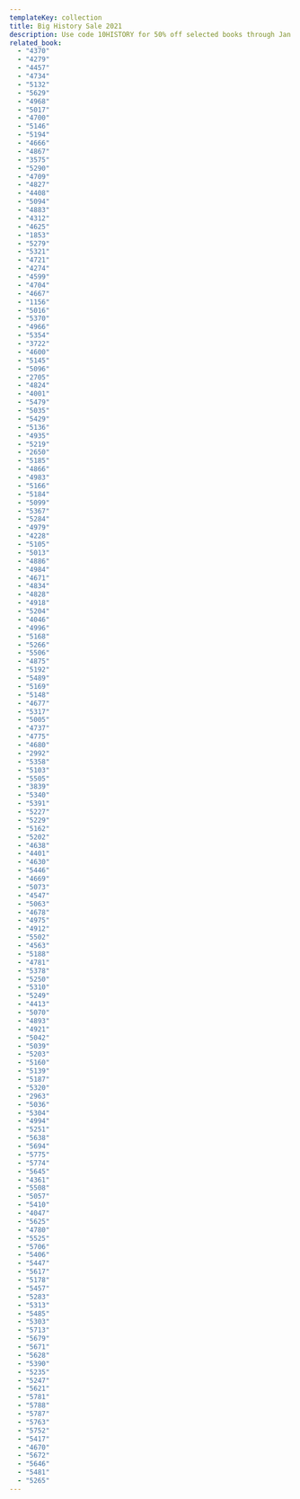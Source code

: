 ```yaml
---
templateKey: collection
title: Big History Sale 2021
description: Use code 10HISTORY for 50% off selected books through Jan 2022!
related_book:
  - "4370"
  - "4279"
  - "4457"
  - "4734"
  - "5132"
  - "5629"
  - "4968"
  - "5017"
  - "4700"
  - "5146"
  - "5194"
  - "4666"
  - "4867"
  - "3575"
  - "5290"
  - "4709"
  - "4827"
  - "4408"
  - "5094"
  - "4883"
  - "4312"
  - "4625"
  - "1853"
  - "5279"
  - "5321"
  - "4721"
  - "4274"
  - "4599"
  - "4704"
  - "4667"
  - "1156"
  - "5016"
  - "5370"
  - "4966"
  - "5354"
  - "3722"
  - "4600"
  - "5145"
  - "5096"
  - "2705"
  - "4824"
  - "4001"
  - "5479"
  - "5035"
  - "5429"
  - "5136"
  - "4935"
  - "5219"
  - "2650"
  - "5185"
  - "4866"
  - "4983"
  - "5166"
  - "5184"
  - "5099"
  - "5367"
  - "5284"
  - "4979"
  - "4228"
  - "5105"
  - "5013"
  - "4886"
  - "4984"
  - "4671"
  - "4834"
  - "4828"
  - "4918"
  - "5204"
  - "4046"
  - "4996"
  - "5168"
  - "5266"
  - "5506"
  - "4875"
  - "5192"
  - "5489"
  - "5169"
  - "5148"
  - "4677"
  - "5317"
  - "5005"
  - "4737"
  - "4775"
  - "4680"
  - "2992"
  - "5358"
  - "5103"
  - "5505"
  - "3839"
  - "5340"
  - "5391"
  - "5227"
  - "5229"
  - "5162"
  - "5202"
  - "4638"
  - "4401"
  - "4630"
  - "5446"
  - "4669"
  - "5073"
  - "4547"
  - "5063"
  - "4678"
  - "4975"
  - "4912"
  - "5502"
  - "4563"
  - "5188"
  - "4781"
  - "5378"
  - "5250"
  - "5310"
  - "5249"
  - "4413"
  - "5070"
  - "4893"
  - "4921"
  - "5042"
  - "5039"
  - "5203"
  - "5160"
  - "5139"
  - "5187"
  - "5320"
  - "2963"
  - "5036"
  - "5304"
  - "4994"
  - "5251"
  - "5638"
  - "5694"
  - "5775"
  - "5774"
  - "5645"
  - "4361"
  - "5508"
  - "5057"
  - "5410"
  - "4047"
  - "5625"
  - "4780"
  - "5525"
  - "5706"
  - "5406"
  - "5447"
  - "5617"
  - "5178"
  - "5457"
  - "5283"
  - "5313"
  - "5485"
  - "5303"
  - "5713"
  - "5679"
  - "5671"
  - "5628"
  - "5390"
  - "5235"
  - "5247"
  - "5621"
  - "5781"
  - "5788"
  - "5787"
  - "5763"
  - "5752"
  - "5417"
  - "4670"
  - "5672"
  - "5646"
  - "5481"
  - "5265"
---
```

